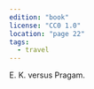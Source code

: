 ```yaml
---
edition: "book"
license: "CC0 1.0"
location: "page 22"
tags:
  - travel
---
```

E. K. versus Pragam.

